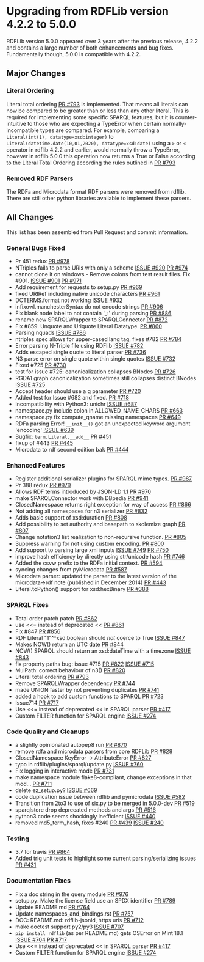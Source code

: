 # Upgrading from RDFLib version 4.2.2 to 5.0.0

RDFLib version 5.0.0 appeared over 3 years after the previous release, 4.2.2 and contains a large number of both enhancements and bug fixes. Fundamentally though, 5.0.0 is compatible with 4.2.2.

## Major Changes

### Literal Ordering

Literal total ordering [PR #793](https://github.com/RDFLib/rdflib/pull/793) is implemented. That means all literals can now be compared to be greater than or less than any other literal. This is required for implementing some specific SPARQL features, but it is counter-intuitive to those who are expecting a TypeError when certain normally-incompatible types are compared. For example, comparing a `Literal(int(1), datatype=xsd:integer)` to `Literal(datetime.date(10,01,2020), datatype=xsd:date)` using a `>` or `<` operator in rdflib 4.2.2 and earlier, would normally throw a TypeError, however in rdflib 5.0.0 this operation now returns a True or False according to the Literal Total Ordering according the rules outlined in [PR #793](https://github.com/RDFLib/rdflib/pull/793)

### Removed RDF Parsers

The RDFa and Microdata format RDF parsers were removed from rdflib. There are still other python libraries available to implement these parsers.

## All Changes

This list has been assembled from Pull Request and commit information.

### General Bugs Fixed

* Pr 451 redux
  [PR #978](https://github.com/RDFLib/rdflib/pull/978)
* NTriples fails to parse URIs with only a scheme
  [ISSUE #920](https://github.com/RDFLib/rdflib/issues/920)
  [PR #974](https://github.com/RDFLib/rdflib/pull/974)
* cannot clone it on windows - Remove colons from test result files. Fix #901.
  [ISSUE #901](https://github.com/RDFLib/rdflib/issues/901)
  [PR #971](https://github.com/RDFLib/rdflib/pull/971)
* Add requirement for requests to setup.py
  [PR #969](https://github.com/RDFLib/rdflib/pull/969)
* fixed URIRef including native unicode characters
  [PR #961](https://github.com/RDFLib/rdflib/pull/961)
* DCTERMS.format not working
  [ISSUE #932](https://github.com/RDFLib/rdflib/issues/932)
* infixowl.manchesterSyntax do not encode strings
  [PR #906](https://github.com/RDFLib/rdflib/pull/906)
* Fix blank node label to not contain '_:' during parsing
  [PR #886](https://github.com/RDFLib/rdflib/pull/886)
* rename new SPARQLWrapper to SPARQLConnector
  [PR #872](https://github.com/RDFLib/rdflib/pull/872)
* Fix #859. Unquote and Uriquote Literal Datatype.
  [PR #860](https://github.com/RDFLib/rdflib/pull/860)
* Parsing nquads
  [ISSUE #786](https://github.com/RDFLib/rdflib/issues/786)
* ntriples spec allows for upper-cased lang tag, fixes #782
  [PR #784](https://github.com/RDFLib/rdflib/pull/784)
* Error parsing N-Triple file using RDFlib
  [ISSUE #782](https://github.com/RDFLib/rdflib/issues/782)
* Adds escaped single quote to literal parser
  [PR #736](https://github.com/RDFLib/rdflib/pull/736)
* N3 parse error on single quote within single quotes
  [ISSUE #732](https://github.com/RDFLib/rdflib/issues/732)
* Fixed #725
  [PR #730](https://github.com/RDFLib/rdflib/pull/730)
* test for issue #725: canonicalization collapses BNodes
  [PR #726](https://github.com/RDFLib/rdflib/pull/726)
* RGDA1 graph canonicalization sometimes still collapses distinct BNodes
  [ISSUE #725](https://github.com/RDFLib/rdflib/issues/725)
* Accept header should use a q parameter
  [PR #720](https://github.com/RDFLib/rdflib/pull/720)
* Added test for Issue #682 and fixed.
  [PR #718](https://github.com/RDFLib/rdflib/pull/718)
* Incompatibility with Python3: unichr
  [ISSUE #687](https://github.com/RDFLib/rdflib/issues/687)
* namespace.py include colon in ALLOWED_NAME_CHARS
  [PR #663](https://github.com/RDFLib/rdflib/pull/663)
* namespace.py fix compute_qname missing namespaces
  [PR #649](https://github.com/RDFLib/rdflib/pull/649)
* RDFa parsing Error! `__init__()` got an unexpected keyword argument 'encoding'
  [ISSUE #639](https://github.com/RDFLib/rdflib/issues/639)
* Bugfix: `term.Literal.__add__`
  [PR #451](https://github.com/RDFLib/rdflib/pull/451)
* fixup of #443
  [PR #445](https://github.com/RDFLib/rdflib/pull/445)
* Microdata to rdf second edition bak
  [PR #444](https://github.com/RDFLib/rdflib/pull/444)

### Enhanced Features

* Register additional serializer plugins for SPARQL mime types.
  [PR #987](https://github.com/RDFLib/rdflib/pull/987)
* Pr 388 redux
  [PR #979](https://github.com/RDFLib/rdflib/pull/979)
* Allows RDF terms introduced by JSON-LD 1.1
  [PR #970](https://github.com/RDFLib/rdflib/pull/970)
* make SPARQLConnector work with DBpedia
  [PR #941](https://github.com/RDFLib/rdflib/pull/941)
* ClosedNamespace returns right exception for way of access
  [PR #866](https://github.com/RDFLib/rdflib/pull/866)
* Not adding all namespaces for n3 serializer
  [PR #832](https://github.com/RDFLib/rdflib/pull/832)
* Adds basic support of xsd:duration
  [PR #808](https://github.com/RDFLib/rdflib/pull/808)
* Add possibility to set authority and basepath to skolemize graph
  [PR #807](https://github.com/RDFLib/rdflib/pull/807)
* Change notation3 list realization to non-recursive function.
  [PR #805](https://github.com/RDFLib/rdflib/pull/805)
* Suppress warning for not using custom encoding.
  [PR #800](https://github.com/RDFLib/rdflib/pull/800)
* Add support to parsing large xml inputs
  [ISSUE #749](https://github.com/RDFLib/rdflib/issues/749)
  [PR #750](https://github.com/RDFLib/rdflib/pull/750)
* improve hash efficiency by directly using str/unicode hash
  [PR #746](https://github.com/RDFLib/rdflib/pull/746)
* Added the csvw prefix to the RDFa initial context.
  [PR #594](https://github.com/RDFLib/rdflib/pull/594)
* syncing changes from pyMicrodata
  [PR #587](https://github.com/RDFLib/rdflib/pull/587)
* Microdata parser: updated the parser to the latest version of the microdata->rdf note (published in December 2014)
  [PR #443](https://github.com/RDFLib/rdflib/pull/443)
* Literal.toPython() support for xsd:hexBinary
  [PR #388](https://github.com/RDFLib/rdflib/pull/388)

### SPARQL Fixes

* Total order patch patch
  [PR #862](https://github.com/RDFLib/rdflib/pull/862)
* use <<= instead of deprecated <<
  [PR #861](https://github.com/RDFLib/rdflib/pull/861)
* Fix #847
  [PR #856](https://github.com/RDFLib/rdflib/pull/856)
* RDF Literal "1"^^xsd:boolean should _not_ coerce to True
  [ISSUE #847](https://github.com/RDFLib/rdflib/issues/847)
* Makes NOW() return an UTC date
  [PR #844](https://github.com/RDFLib/rdflib/pull/844)
* NOW() SPARQL should return an xsd:dateTime with a timezone
  [ISSUE #843](https://github.com/RDFLib/rdflib/issues/843)
* fix property paths bug: issue #715
  [PR #822](https://github.com/RDFLib/rdflib/pull/822)
  [ISSUE #715](https://github.com/RDFLib/rdflib/issues/715)
* MulPath: correct behaviour of n3()
  [PR #820](https://github.com/RDFLib/rdflib/pull/820)
* Literal total ordering
  [PR #793](https://github.com/RDFLib/rdflib/pull/793)
* Remove SPARQLWrapper dependency
  [PR #744](https://github.com/RDFLib/rdflib/pull/744)
* made UNION faster by not preventing duplicates
  [PR #741](https://github.com/RDFLib/rdflib/pull/741)
* added a hook to add custom functions to SPARQL
  [PR #723](https://github.com/RDFLib/rdflib/pull/723)
* Issue714
  [PR #717](https://github.com/RDFLib/rdflib/pull/717)
* Use <<= instead of deprecated << in SPARQL parser
  [PR #417](https://github.com/RDFLib/rdflib/pull/417)
* Custom FILTER function for SPARQL engine
  [ISSUE #274](https://github.com/RDFLib/rdflib/issues/274)

### Code Quality and Cleanups

* a slightly opinionated autopep8 run
  [PR #870](https://github.com/RDFLib/rdflib/pull/870)
* remove rdfa and microdata parsers from core RDFLib
  [PR #828](https://github.com/RDFLib/rdflib/pull/828)
* ClosedNamespace KeyError -> AttributeError
  [PR #827](https://github.com/RDFLib/rdflib/pull/827)
* typo in rdflib/plugins/sparql/update.py
  [ISSUE #760](https://github.com/RDFLib/rdflib/issues/760)
* Fix logging in interactive mode
  [PR #731](https://github.com/RDFLib/rdflib/pull/731)
* make namespace module flake8-compliant, change exceptions in that mod…
  [PR #711](https://github.com/RDFLib/rdflib/pull/711)
* delete ez_setup.py?
  [ISSUE #669](https://github.com/RDFLib/rdflib/issues/669)
* code duplication issue between rdflib and pymicrodata
  [ISSUE #582](https://github.com/RDFLib/rdflib/issues/582)
* Transition from 2to3 to use of six.py to be merged in 5.0.0-dev
  [PR #519](https://github.com/RDFLib/rdflib/pull/519)
* sparqlstore drop deprecated methods and args
  [PR #516](https://github.com/RDFLib/rdflib/pull/516)
* python3 code seems shockingly inefficient
  [ISSUE #440](https://github.com/RDFLib/rdflib/issues/440)
* removed md5_term_hash, fixes #240
  [PR #439](https://github.com/RDFLib/rdflib/pull/439)
  [ISSUE #240](https://github.com/RDFLib/rdflib/issues/240)

### Testing

* 3.7 for travis
  [PR #864](https://github.com/RDFLib/rdflib/pull/864)
* Added trig unit tests to highlight some current parsing/serializing issues
  [PR #431](https://github.com/RDFLib/rdflib/pull/431)

### Documentation Fixes

* Fix a doc string in the query module
  [PR #976](https://github.com/RDFLib/rdflib/pull/976)
* setup.py: Make the license field use an SPDX identifier
  [PR #789](https://github.com/RDFLib/rdflib/pull/789)
* Update README.md
  [PR #764](https://github.com/RDFLib/rdflib/pull/764)
* Update namespaces_and_bindings.rst
  [PR #757](https://github.com/RDFLib/rdflib/pull/757)
* DOC: README.md: rdflib-jsonld, https uris
  [PR #712](https://github.com/RDFLib/rdflib/pull/712)
* make doctest support py2/py3
  [ISSUE #707](https://github.com/RDFLib/rdflib/issues/707)
* `pip install rdflib` (as per README.md) gets OSError on Mint 18.1
  [ISSUE #704](https://github.com/RDFLib/rdflib/issues/704)
  [PR #717](https://github.com/RDFLib/rdflib/pull/717)
* Use <<= instead of deprecated << in SPARQL parser
  [PR #417](https://github.com/RDFLib/rdflib/pull/417)
* Custom FILTER function for SPARQL engine
  [ISSUE #274](https://github.com/RDFLib/rdflib/issues/274)
